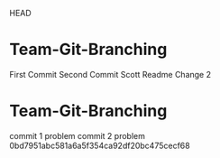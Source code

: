 HEAD
# Team-Git-Branching
First Commit
Second Commit
Scott Readme Change 2

# Team-Git-Branching
commit 1 problem
commit 2 problem
0bd7951abc581a6a5f354ca92df20bc475cecf68
